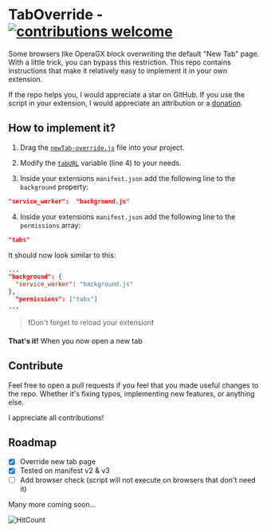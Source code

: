 # TabOverride - [![contributions welcome](https://img.shields.io/badge/contributions-welcome-brightgreen.svg?style=for-the-badge)](https://github.com/TheDanniCraft/NewTab-Override/issues) 
Some browsers like OperaGX block overwriting the default "New Tab" page. With a little trick, you can bypass this restriction. This repo contains instructions that make it relatively easy to implement it in your own extension.

If the repo helps you, I would appreciate a star on GitHub. If you use the script in your extension, I would appreciate an attribution or a [donation](https://www.tipeeestream.com/thedannicraft/).

## How to implement it?

1. Drag the [`newTab-override.js`](https://github.com/TheDanniCraft/NewTab-Override/blob/main/newTab-override.js) file into your project. 
2. Modify the [`tabURL`](https://github.com/TheDanniCraft/NewTab-Override/blob/main/newTab-override.js#L4) variable (line 4) to your needs.

3. Inside your extensions `manifest.json` add the following line to the `background` property:
```json
"service_worker":  "background.js"
```
4. Inside your extensions `manifest.json` add the following line to the `permissions` array:
```json
"tabs"
```


It should now look similar to this:
```json
...
"background": {
  "service_worker": "background.js"
},
  "permissions": ["tabs"]
...
```
> ❗Don't forget to reload your extension❗

**That's it!**
When you now open a new tab 

## Contribute

Feel free to open a pull requests if you feel that you made useful changes to the repo.
Whether it's fixing typos, implementing new features, or anything else.

I appreciate all contributions!

## Roadmap

 - [x] Override new tab page
 - [x] Tested on manifest v2 & v3
 - [ ] Add browser check (script will not execute on browsers that don't need it)

Many more coming soon...

![HitCount](https://hits.dwyl.com/TheDanniCraft/NewTab-Override.svg)
